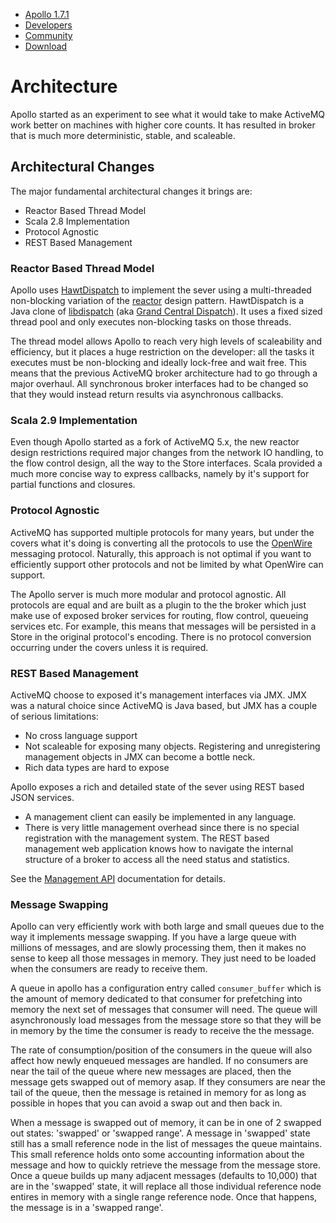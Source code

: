        

*   [Apollo 1.7.1](../index.html)
*   [Developers](../communitydevelopers.md)
*   [Community](../community/index.html)
*   [Download](..OverviewOverview/Overview/download.md)

Architecture
============

Apollo started as an experiment to see what it would take to make ActiveMQ work better on machines with higher core counts. It has resulted in broker that is much more deterministic, stable, and scaleable.

Architectural Changes
---------------------

The major fundamental architectural changes it brings are:

*   Reactor Based Thread Model
*   Scala 2.8 Implementation
*   Protocol Agnostic
*   REST Based Management

### Reactor Based Thread Model

Apollo uses [HawtDispatch](http://hawtdispatch.fusesource.org/) to implement the sever using a multi-threaded non-blocking variation of the [reactor](http://en.wikipedia.org/wiki/Reactor_pattern) design pattern. HawtDispatch is a Java clone of [libdispatch](http://en.wikipedia.org/wiki/Libdispatch) (aka [Grand Central Dispatch](http://images.apple.com/macosx/technology/docs/GrandCentral_TB_brief_20090903.pdf)). It uses a fixed sized thread pool and only executes non-blocking tasks on those threads.

The thread model allows Apollo to reach very high levels of scaleability and efficiency, but it places a huge restriction on the developer: all the tasks it executes must be non-blocking and ideally lock-free and wait free. This means that the previous ActiveMQ broker architecture had to go through a major overhaul. All synchronous broker interfaces had to be changed so that they would instead return results via asynchronous callbacks.

### Scala 2.9 Implementation

Even though Apollo started as a fork of ActiveMQ 5.x, the new reactor design restrictions required major changes from the network IO handling, to the flow control design, all the way to the Store interfaces. Scala provided a much more concise way to express callbacks, namely by it's support for partial functions and closures.

### Protocol Agnostic

ActiveMQ has supported multiple protocols for many years, but under the covers what it's doing is converting all the protocols to use the [OpenWire](http://activemq.apache.orgConnectivity/Protocols/openwire.md) messaging protocol. Naturally, this approach is not optimal if you want to efficiently support other protocols and not be limited by what OpenWire can support.

The Apollo server is much more modular and protocol agnostic. All protocols are equal and are built as a plugin to the the broker which just make use of exposed broker services for routing, flow control, queueing services etc. For example, this means that messages will be persisted in a Store in the original protocol's encoding. There is no protocol conversion occurring under the covers unless it is required.

### REST Based Management

ActiveMQ choose to exposed it's management interfaces via JMX. JMX was a natural choice since ActiveMQ is Java based, but JMX has a couple of serious limitations:

*   No cross language support
*   Not scaleable for exposing many objects. Registering and unregistering management objects in JMX can become a bottle neck.
*   Rich data types are hard to expose

Apollo exposes a rich and detailed state of the sever using REST based JSON services.

*   A management client can easily be implemented in any language.
*   There is very little management overhead since there is no special registration with the management system. The REST based management web application knows how to navigate the internal structure of a broker to access all the need status and statistics.

See the [Management API](management-Index/Site/NavigationIndex/Site/Navigation/Index/Site/Navigation/api.md) documentation for details.

### Message Swapping

Apollo can very efficiently work with both large and small queues due to the way it implements message swapping. If you have a large queue with millions of messages, and are slowly processing them, then it makes no sense to keep all those messages in memory. They just need to be loaded when the consumers are ready to receive them.

A queue in apollo has a configuration entry called `consumer_buffer` which is the amount of memory dedicated to that consumer for prefetching into memory the next set of messages that consumer will need. The queue will asynchronously load messages from the message store so that they will be in memory by the time the consumer is ready to receive the the message.

The rate of consumption/position of the consumers in the queue will also affect how newly enqueued messages are handled. If no consumers are near the tail of the queue where new messages are placed, then the message gets swapped out of memory asap. If they consumers are near the tail of the queue, then the message is retained in memory for as long as possible in hopes that you can avoid a swap out and then back in.

When a message is swapped out of memory, it can be in one of 2 swapped out states: 'swapped' or 'swapped range'. A message in 'swapped' state still has a small reference node in the list of messages the queue maintains. This small reference holds onto some accounting information about the message and how to quickly retrieve the message from the message store. Once a queue builds up many adjacent messages (defaults to 10,000) that are in the 'swapped' state, it will replace all those individual reference node entires in memory with a single range reference node. Once that happens, the message is in a 'swapped range'.